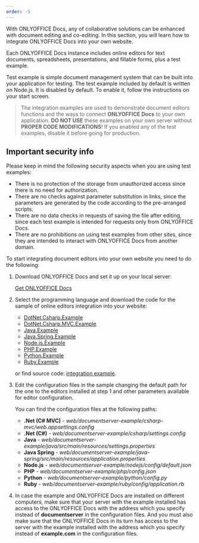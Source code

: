 ```yaml
---
order: -5
---
```


With ONLYOFFICE Docs, any of collaborative solutions can be enhanced with document editing and co-editing. In this section, you will learn how to integrate ONLYOFFICE Docs into your own website.

Each ONLYOFFICE Docs instance includes online editors for text documents, spreadsheets, presentations, and fillable forms, plus a test example.

Test example is simple document management system that can be built into your application for testing. The test example included by default is written on Node.js. It is disabled by default. To enable it, follow the instructions on your start screen.

> The integration examples are used to demonstrate document editors functions and the ways to connect **ONLYOFFICE Docs** to your own application. **DO NOT USE** these examples on your own server without **PROPER CODE MODIFICATIONS**! If you enabled any of the test examples, disable it before going for production.

## Important security info

Please keep in mind the following security aspects when you are using test examples:

- There is no protection of the storage from unauthorized access since there is no need for authorization.
- There are no checks against parameter substitution in links, since the parameters are generated by the code according to the pre-arranged scripts.
- There are no data checks in requests of saving the file after editing, since each test example is intended for requests only from ONLYOFFICE Docs.
- There are no prohibitions on using test examples from other sites, since they are intended to interact with ONLYOFFICE Docs from another domain.

To start integrating document editors into your own website you need to do the following:

1. Download ONLYOFFICE Docs and set it up on your local server:

   [Get ONLYOFFICE Docs](https://www.onlyoffice.com/download-docs.aspx?from=api#docs-developer)

2. Select the programming language and download the code for the sample of online editors integration into your website:

   - [DotNet.Csharp.Example](https://github.com/ONLYOFFICE/document-server-integration/releases/latest/download/DotNet.Csharp.Example.zip)
   - [DotNet.Csharp.MVC.Example](https://github.com/ONLYOFFICE/document-server-integration/releases/latest/download/DotNet.Csharp.MVC.Example.zip)
   - [Java.Example](https://github.com/ONLYOFFICE/document-server-integration/releases/latest/download/Java.Example.zip)
   - [Java.Spring.Example](https://github.com/ONLYOFFICE/document-server-integration/releases/latest/download/Java.Spring.Example.zip)
   - [Node.js.Example](https://github.com/ONLYOFFICE/document-server-integration/releases/latest/download/Node.js.Example.zip)
   - [PHP.Example](https://github.com/ONLYOFFICE/document-server-integration/releases/latest/download/PHP.Example.zip)
   - [Python.Example](https://github.com/ONLYOFFICE/document-server-integration/releases/latest/download/Python.Example.zip)
   - [Ruby.Example](https://github.com/ONLYOFFICE/document-server-integration/releases/latest/download/Ruby.Example.zip)

   or find source code: [integration example](https://github.com/ONLYOFFICE/document-server-integration).

3. Edit the configuration files in the sample changing the default path for the one to the editors installed at step 1 and other parameters available for editor configuration.

   You can find the configuration files at the following paths:

   - **.Net (C# MVC)** - *web/documentserver-example/csharp-mvc/web.appsettings.config*
   - **.Net (C#)** - *web/documentserver-example/csharp/settings.config*
   - **Java** - *web/documentserver-example/java/src/main/resources/settings.properties*
   - **Java Spring** - *web/documentserver-example/java-spring/src/main/resources/application.properties*
   - **Node.js** - *web/documentserver-example/nodejs/config/default.json*
   - **PHP** - *web/documentserver-example/php/config.json*
   - **Python** - *web/documentserver-example/python/config.py*
   - **Ruby** - *web/documentserver-example/ruby/config/application.rb*

4. In case the example and ONLYOFFICE Docs are installed on different computers, make sure that your server with the example installed has access to the ONLYOFFICE Docs with the address which you specify instead of **documentserver** in the configuration files. And you must also make sure that the ONLYOFFICE Docs in its turn has access to the server with the example installed with the address which you specify instead of **example.com** in the configuration files.
